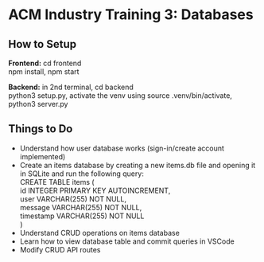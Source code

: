 # ACM Industry Training 3: Databases

## How to Setup

**Frontend:**
cd frontend  
npm install, npm start  

**Backend:**
in 2nd terminal, cd backend  
python3 setup.py, activate the venv using source .venv/bin/activate, python3 server.py  

## Things to Do

- Understand how user database works (sign-in/create account implemented)  
- Create an items database by creating a new items.db file and opening it in SQLite and run the following query:  
CREATE TABLE items (  
   id INTEGER PRIMARY KEY AUTOINCREMENT,  
   user VARCHAR(255) NOT NULL,  
   message VARCHAR(255) NOT NULL,  
   timestamp VARCHAR(255) NOT NULL  
)  
- Understand CRUD operations on items database  
- Learn how to view database table and commit queries in VSCode  
- Modify CRUD API routes
